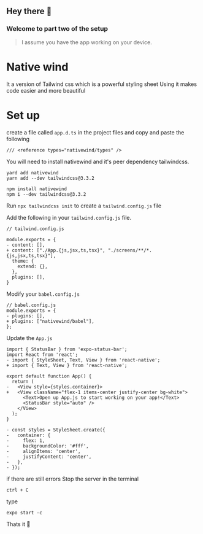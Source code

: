 ## Hey there 👋

### Welcome to part two of the setup
> I assume you have the app working on your device.

# Native wind 
It a version of Tailwind css which is a powerful styling sheet
Using it makes code easier and more beautiful

# Set up
create a file called `app.d.ts` in the project files and copy and paste the following
```
/// <reference types="nativewind/types" />
```

You will need to install nativewind and it's peer dependency tailwindcss.
```
yard add nativewind
yarn add --dev tailwindcss@3.3.2
```
```
npm install nativewind
npm i --dev tailwindcss@3.3.2
```
Run `npx tailwindcss init` to create a `tailwind.config.js` file

Add the following in your `tailwind.config.js` file.
```
// tailwind.config.js

module.exports = {
- content: [],
+ content: ["./App.{js,jsx,ts,tsx}", "./screens/**/*.{js,jsx,ts,tsx}"],
  theme: {
    extend: {},
  },
  plugins: [],
}
```
Modify your `babel.config.js`
```
// babel.config.js
module.exports = {
- plugins: [],
+ plugins: ["nativewind/babel"],
};
```

Update the `App.js`
```
import { StatusBar } from 'expo-status-bar';
import React from 'react';
- import { StyleSheet, Text, View } from 'react-native';
+ import { Text, View } from 'react-native';

export default function App() {
  return (
-   <View style={styles.container}>
+   <View className="flex-1 items-center justify-center bg-white">
      <Text>Open up App.js to start working on your app!</Text>
      <StatusBar style="auto" />
    </View>
  );
}

- const styles = StyleSheet.create({
-   container: {
-     flex: 1,
-     backgroundColor: '#fff',
-     alignItems: 'center',
-     justifyContent: 'center',
-   },
- });
```

if there are still errors
Stop the server in the terminal
```
ctrl + C
```
type
```
expo start -c
```
Thats it 🎉
